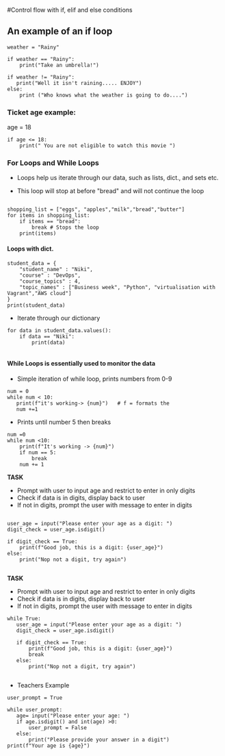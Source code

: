 #Control flow with if, elif and else conditions


## An example of an if loop
```
weather = "Rainy"

if weather == "Rainy":
    print("Take an umbrella!")

if weather != "Rainy":
   print("Well it isn't raining..... ENJOY")
else:
    print ("Who knows what the weather is going to do....")
```

###  Ticket age example:

age = 18
```
if age <= 18:
    print(" You are not eligible to watch this movie ")
```

### For Loops and While Loops                                                        
- Loops help us iterate through our data, such as lists, dict., and sets etc.

- This loop will stop at before "bread" and will not continue the loop
```
                                                                               
shopping_list = ["eggs", "apples","milk","bread","butter"]            
for items in shopping_list:           
    if items == "bread":     
        break # Stops the loop 
    print(items)
```    


#### Loops with dict.                                                                     
```
student_data = {                                                                            
    "student_name" : "Niki",                                                                
    "course" : "DevOps",                                                                    
    "course_topics" : 4,                                                                    
    "topic_names" : ["Business week", "Python", "virtualisation with Vagrant","AWS cloud"]  
}                                                                                           
print(student_data)                                                                        

```

- Iterate through our dictionary                                                          

```
for data in student_data.values():                                                          
    if data == "Niki":                                                                      
        print(data)                                                                         
                                                                                            
```                                                                                            
    

#### While Loops is essentially used to monitor the data                                        
- Simple iteration of while loop, prints numbers from 0-9                                       
 ```                                                                                                 
num = 0                                                                                           
while num < 10:                                                                                   
    print(f"it's working-> {num}")   # f = formats the                                            
    num +=1                                                                                       
 ```                                                                                                 
                                                                                                  
- Prints until number 5 then breaks                                                             
```                                                                                                  
num =0                                                                                            
while num <10:                                                                                    
    print(f"It's working -> {num}")                                                               
    if num == 5:                                                                                  
        break                                                                                     
    num += 1                                                                                      
```

 **TASK**                                                                                        
 - Prompt with user to input age and restrict to enter in only digits                            
 - Check if data is in digits, display back to user                                              
 - If not in digits, prompt the user with message to enter in digits                             
``` 
                                                                                                 
user_age = input("Please enter your age as a digit: ")                                            
digit_check = user_age.isdigit()                                                                  
                                                                                                  
if digit_check == True:                                                                           
    print(f"Good job, this is a digit: {user_age}")                                               
else:                                                                                             
    print("Nop not a digit, try again")                                                           
                                                                                                                                                                       
```


 **TASK**                                                                    
 - Prompt with user to input age and restrict to enter in only digits        
 - Check if data is in digits, display back to user                          
 - If not in digits, prompt the user with message to enter in digits         
                                                                              
 ```                                                                             
while True:                                                                   
    user_age = input("Please enter your age as a digit: ")                    
    digit_check = user_age.isdigit()                                          
                                                                              
    if digit_check == True:                                                   
        print(f"Good job, this is a digit: {user_age}")                       
        break                                                                 
    else:                                                                     
        print("Nop not a digit, try again")                                   
                                                                              
```                                                                              
 - Teachers Example                                                            
 ```                                                                             
user_prompt = True                                                            
                                                                              
while user_prompt:                                                            
    age= input("Please enter your age: ")                                     
    if age.isdigit() and int(age) >0:                                         
        user_prompt = False                                                   
    else:                                                                     
        print("Please provide your answer in a digit")                        
print(f"Your age is {age}")                                                   
                                                                              
 ```                                                                                           